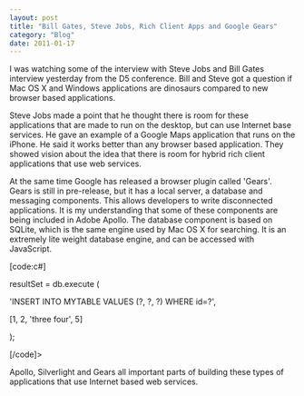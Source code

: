 ```yaml
---
layout: post
title: "Bill Gates, Steve Jobs, Rich Client Apps and Google Gears"
category: "Blog"
date: 2011-01-17
---
```



I was watching some of the interview with Steve Jobs and Bill Gates interview yesterday from the D5 conference. Bill and Steve got a question if Mac OS X and Windows applications are dinosaurs compared to new browser based applications.

Steve Jobs made a point that he thought there is room for these applications that are made to run on the desktop, but can use Internet base services. He gave an example of a Google Maps application that runs on the iPhone. He said it works better than any browser based application. They showed vision about the idea that there is room for hybrid rich client applications that use web services.

At the same time Google has released a browser plugin called 'Gears'. Gears is still in pre-release, but it has a local server, a database and messaging components. This allows developers to write disconnected applications. It is my understanding that some of these components are being included in Adobe Apollo. The database component is based on SQLite, which is the same engine used by Mac OS X for searching. It is an extremely lite weight database engine, and can be accessed with JavaScript.

[code:c#]

resultSet = db.execute (

'INSERT INTO MYTABLE VALUES (?, ?, ?) WHERE id=?',

[1, 2, 'three four', 5]

);

[/code]>

Apollo, Silverlight and Gears all important parts of building these types of applications that use Internet based web services.